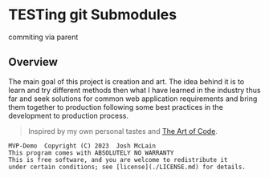 # TESTing git Submodules

commiting via parent

## Overview

The main goal of this project is creation and art. The idea behind it is to learn and try different methods then what I have learned in the industry thus far and seek solutions for common web application requirements and bring them together to production following some best practices in the development to production process.

> Inspired by my own personal tastes and [The Art of Code](https://www.youtube.com/watch?v=6avJHaC3C2U).

    MVP-Demo  Copyright (C) 2023  Josh McLain  
    This program comes with ABSOLUTELY NO WARRANTY  
    This is free software, and you are welcome to redistribute it  
    under certain conditions; see [license](./LICENSE.md) for details.
